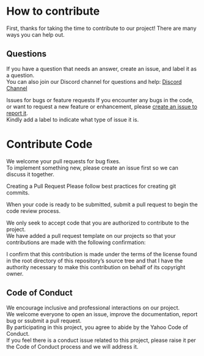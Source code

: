 # How to contribute
First, thanks for taking the time to contribute to our project! There are many ways you can help out.

## Questions
If you have a question that needs an answer, create an issue, and label it as a question.  
You can also join our Discord channel for questions and help: [Discord Channel](https://discord.gg/9feaUm3H2v)

Issues for bugs or feature requests
If you encounter any bugs in the code, or want to request a new feature or enhancement, please [create an issue to report it](https://github.com/sebastianwessel/purista/issues).  
Kindly add a label to indicate what type of issue it is.

# Contribute Code
We welcome your pull requests for bug fixes.  
To implement something new, please create an issue first so we can discuss it together.

Creating a Pull Request Please follow best practices for creating git commits.

When your code is ready to be submitted, submit a pull request to begin the code review process.

We only seek to accept code that you are authorized to contribute to the project.  
We have added a pull request template on our projects so that your contributions are made with the following confirmation:

I confirm that this contribution is made under the terms of the license found in the root directory of this repository’s source tree and that I have the authority necessary to make this contribution on behalf of its copyright owner.

## Code of Conduct
We encourage inclusive and professional interactions on our project.  
We welcome everyone to open an issue, improve the documentation, report bug or ssubmit a pull request.  
By participating in this project, you agree to abide by the Yahoo Code of Conduct.  
If you feel there is a conduct issue related to this project, please raise it per the Code of Conduct process and we will address it.
